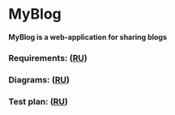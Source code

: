 # MyBlog
#### MyBlog is a web-application for sharing blogs
### Requirements: ([RU](https://github.com/ZaharchenyaVeronika/MyBlog/blob/master/Documentation/SRS.md))
### Diagrams: ([RU](https://github.com/ZaharchenyaVeronika/MyBlog/blob/master/Documentation/Diagrams/Diagrams.md))
### Test plan: ([RU](https://github.com/ZaharchenyaVeronika/MyBlog/blob/master/Documentation/test.md))
